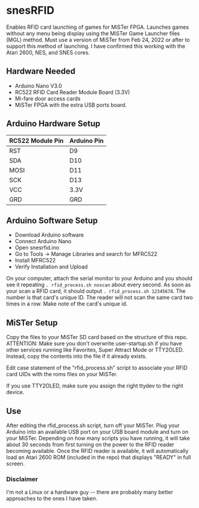 # snesRFID
Enables RFID card launching of games for MiSTer FPGA. Launches games without any menu being display using the MiSTer Game Launcher files (MGL) method. Must use a version of MiSTer from Feb 24, 2022 or after to support this method of launching. I have confirmed this working with the Atari 2600, NES, and SNES cores.

## Hardware Needed
- Arduino Nano V3.0 
- RC522 RFID Card Reader Module Board (3.3V)
- Mi-fare door access cards
- MiSTer FPGA with the extra USB ports board.

## Arduino Hardware Setup
| RC522 Module Pin | Arduino Pin|
|---|---|
|RST|D9|
|SDA|D10|
|MOSI|D11|
|SCK|D13|
|VCC|3.3V|
|GRD|GRD|


## Arduino Software Setup
- Download Arduino software
- Connect Arduino Nano
- Open snesrfid.ino
- Go to Tools -> Manage Libraries and search for MFRC522
- Install MFRC522
- Verify Installation and Upload

On your computer, attach the serial monitor to your Arduino and you should see it repeating `. rfid_process.sh noscan` about every second. As soon as your scan a RFID card, it should output `. rfid_process.sh 12345678`. The number is that card's unique ID. The reader will not scan the same card two times in a row. Make note of the card's unique id.

## MiSTer Setup
Copy the files to your MiSTer SD card based on the structure of this repo. ATTENTION: Make sure you don't overwrite user-startup.sh if you have other services running like Favorites, Super Attract Mode or TTY2OLED. Instead, copy the contents into the file if it already exists.
  
Edit case statement of the "rfid_process.sh" script to associate your RFID card UIDs with the roms files on your MiSTer.  
  
If you use TTY2OLED, make sure you assign the right ttydev to the right device.  
  
## Use
After editing the rfid_process.sh script, turn off your MiSTer. Plug your Arduino into an available USB port on your USB board module and turn on your MiSTer. Depending on how many scripts you have running, it will take about 30 seconds from first turning on the power to the RFID reader becoming available. Once the RFID reader is available, it will automatically load an Atari 2600 ROM (included in the repo) that displays "READY" in full screen.

### Disclaimer
I'm not a Linux or a hardware guy -- there are probably many better approaches to the ones I have taken.
